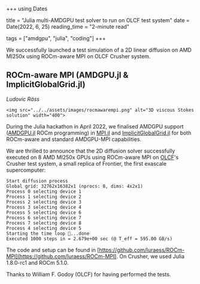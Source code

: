 +++
using Dates

title = "Julia multi-AMDGPU test solver to run on OLCF test system"
date = Date(2022, 6, 25)
reading_time = "2-minute read"

tags = ["amdgpu", "julia", "coding"]
+++

We successfully launched a test simulation of a 2D linear diffusion on AMD MI250x using ROCm-aware MPI on OLCF Crusher system.

## ROCm-aware MPI (AMDGPU.jl & ImplicitGlobalGrid.jl)
*Ludovic Räss*

~~~
<img src="../../assets/images/rocmawarempi.png" alt="3D viscous Stokes solution" width="400">
~~~

During the Julia hackathon in April 2022, we finalised AMDGPU support ([AMDGPU.jl](https://github.com/JuliaGPU/AMDGPU.jl) ROCm programming) in [MPI.jl](https://github.com/JuliaParallel/MPI.jl) and [ImplicitGlobalGrid.jl](https://github.com/eth-cscs/ImplicitGlobalGrid.jl) for both ROCm-aware and standard AMDGPU-MPI capabilities.

We are thrilled to announce that the 2D diffusion solver successfully executed on 8 AMD MI250x GPUs using ROCm-aware MPI on [OLCF](https://www.olcf.ornl.gov)'s Crusher test system, a small replica of Frontier, the first exascale supercomputer:

```julia-repl
Start diffusion process                            
Global grid: 32762x16382x1 (nprocs: 8, dims: 4x2x1)
Process 0 selecting device 1
Process 1 selecting device 2
Process 2 selecting device 3
Process 3 selecting device 4
Process 5 selecting device 6
Process 6 selecting device 7
Process 7 selecting device 8
Process 4 selecting device 5
Starting the time loop 🚀...done
Executed 1000 steps in = 2.679e+00 sec (@ T_eff = 595.00 GB/s) 
```

The code and setup can be found in [https://github.com/luraess/ROCm-MPI](https://github.com/luraess/ROCm-MPI). On Crusher, we used Julia 1.8.0-rc1 and ROCm 5.1.0.

Thanks to William F. Godoy (OLCF) for having performed the tests. 

